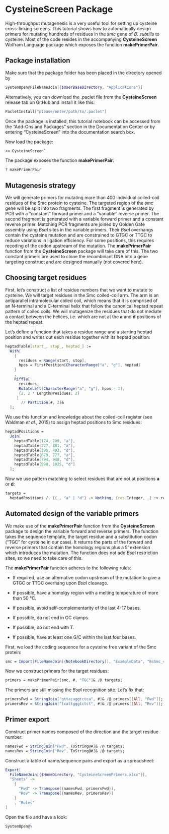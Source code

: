 # CysteineScreen Package

[//]: # (No rules defined for Chapter)

High-throughput mutagenesis is a very useful tool for setting up cysteine cross-linking screens. This tutorial shows how to automatically design primers for mutating hundreds of residues in the *smc* gene of *B. subtilis* to cysteine. Most of the code resides in the accompanying **CysteineScreen** Wolfram Language package which exposes the function **makePrimerPair**.

## Package installation

Make sure that the package folder has been placed in the directory opened by



```mathematica
SystemOpen@FileNameJoin[{$UserBaseDirectory, "Applications"}]
```

Alternatively, you can download the .paclet file from the **CysteineScreen** release tab on GitHub and install it like this:



```mathematica
PacletInstall["please/enter/path/to/.paclet"]
```

Once the package is installed, this tutorial notebook can be accessed from the “Add-Ons and Packages” section in the Documentation Center or by entering “CysteineScreen” into the documentation search box.

Now load the package:



```mathematica
<< CysteineScreen`
```

The package exposes the function **makePrimerPair**:



```mathematica
? makePrimerPair
```

[//]: # (No rules defined for Print)

## Mutagenesis strategy

We will generate primers for mutating more than 400 individual coiled-coil residues of the Smc protein to cysteine. The targeted region of the *smc* gene will be split into two fragments. The first fragment is generated by PCR with a “constant” forward primer and a “variable” reverse primer. The second fragment is generated with a variable forward primer and a constant reverse primer. Matching PCR fragments are joined by Golden Gate assembly using *Bsa*I sites in the variable primers. Their *Bsa*I overhangs contain the cysteine mutation and are constrained to GTGC or TTGC to reduce variations in ligation efficiency.  For some positions, this requires recoding of the codon upstream of the mutation. The **makePrimerPair** function from the **CysteineScreen** package will take care of this. The two constant primers are used to clone the recombinant DNA into a gene targeting construct and are designed manually (not covered here).

## Choosing target residues

First, let’s construct a list of residue numbers that we want to mutate to cysteine. We will target residues in the Smc coiled-coil arm. The arm is an antiparallel intramolecular coiled coil, which means that it is comprised of an N-terminal and a C-terminal helix that follow the canonical heptad repeat pattern of coiled coils. We will mutagenize the residues that do not mediate a contact between the helices, i.e. which are not at the **a** and **d** positions of the heptad repeat.

Let’s define a function that takes a residue range and a starting heptad position and writes out each residue together with its heptad position:



```mathematica
heptadTable[start_, stop_, heptad_] :=
  With[
    {
      residues = Range[start, stop],
      hpos = FirstPosition[CharacterRange["a", "g"], heptad]
    }
    ,
    Riffle[
      residues,
      RotateLeft[CharacterRange["a", "g"], hpos - 1], 
      {2, 2 * Length@residues, 2}
     ]
       // Partition[#, 2]&
  ];
```

We use this function and knowledge about the coiled-coil register (see Waldman *et al.*, 2015) to assign heptad positions to Smc residues:



```mathematica
heptadPositions = 
  Join[
    heptadTable[174, 209, "a"],
    heptadTable[227, 381, "a"],
    heptadTable[395, 493, "d"],
    heptadTable[679, 777, "a"],
    heptadTable[794, 948, "d"],
    heptadTable[990, 1025, "d"]
  ];
```

Now we use pattern matching to select residues that are not at positions **a** or **d**:



```mathematica
targets =
  heptadPositions /. {{_, "a" | "d"} -> Nothing, {res_Integer, _} :> res};
```

## Automated design of the variable primers

We make use of the **makePrimerPair** function from the **CysteineScreen** package to design the variable forward and reverse primers. The function takes the sequence template, the target residue and a substitution codon (“TGC” for cysteine in our case). It returns the parts of the forward and reverse primers that contain the homology regions plus a 5’ extension which introduces the mutation. The function does not add *Bsa*I restriction sites, so we need to take care of this.

The **makePrimerPair** function adheres to the following rules:

   + If required, use an alternative codon upstream of the mutation to give a GTGC or TTGC overhang upon *Bsa*I cleavage.

   + If possible, have a homolgy region with a melting temperature of more than 50 °C.

   + If possible, avoid self-complementarity of the last 4-17 bases.

   + If possible, do not end in GC clamps.

   + If possible, do not end with T.

   + If possible, have at least one G/C within the last four bases.

First, we load the coding sequence for a cysteine free variant of the Smc protein: 



```mathematica
smc = Import[FileNameJoin[{NotebookDirectory[], "ExampleData", "BsSmc_cysless.txt"}], "Text"];
```

Now we construct primers for the target residues:



```mathematica
primers = makePrimerPair[smc, #, "TGC"]& /@ targets;
```

The primers are still missing the *Bsa*I recognition site. Let’s fix that:



```mathematica
primersFwd = StringJoin["gttacaggtctca", #]& /@ primers[[All, "Fwd"]];
primersRev = StringJoin["tcattgggtctct", #]& /@ primers[[All, "Rev"]];
```

## Primer export

Construct primer names composed of the direction and the target residue number:



```mathematica
namesFwd = StringJoin["Fwd", ToString@#]& /@ targets;
namesRev = StringJoin["Rev", ToString@#]& /@ targets;
```

Construct a table of name/sequence pairs and export as a spreadsheet:



```mathematica
Export[
  FileNameJoin[{$HomeDirectory, "CysteineScreenPrimers.xlsx"}],
  "Sheets" ->
    {
      "Fwd" -> Transpose[{namesFwd, primersFwd}],
      "Rev" -> Transpose[{namesRev, primersRev}]
    }
    , "Rules"
]
```

Open the file and have a look:



```mathematica
SystemOpen@%
```

